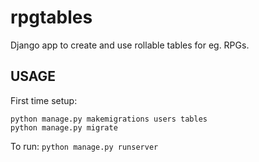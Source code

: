# rpgtables
Django app to create and use rollable tables for eg. RPGs.

## USAGE

First time setup:

```
python manage.py makemigrations users tables
python manage.py migrate
```

To run:
`python manage.py runserver`
